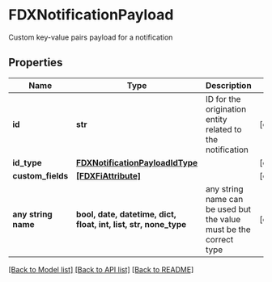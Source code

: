 # FDXNotificationPayload

Custom key-value pairs payload for a notification

## Properties
Name | Type | Description | Notes
------------ | ------------- | ------------- | -------------
**id** | **str** | ID for the origination entity related to the notification | [optional] 
**id_type** | [**FDXNotificationPayloadIdType**](FDXNotificationPayloadIdType.md) |  | [optional] 
**custom_fields** | [**[FDXFiAttribute]**](FDXFiAttribute.md) |  | [optional] 
**any string name** | **bool, date, datetime, dict, float, int, list, str, none_type** | any string name can be used but the value must be the correct type | [optional]

[[Back to Model list]](../README.md#documentation-for-models) [[Back to API list]](../README.md#documentation-for-api-endpoints) [[Back to README]](../README.md)


